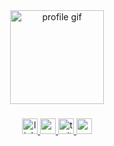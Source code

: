 <div align="center">
  <!-- Clickable GIF linking to your website -->
  <a href="https://pheaktra9999.github.io/test2025/Hello.html" target="_blank">
    <img height="150" src="https://media.giphy.com/media/M9gbBd9nbDrOTu1Mqx/giphy.gif" alt="profile gif"/>
  </a>
</div>

###

<div align="center">
  <!-- LinkedIn -->
  <a href="https://www.linkedin.com/in/sopheaktra-kim-40740b378/" target="_blank">
    <img src="https://img.shields.io/static/v1?message=LinkedIn&logo=linkedin&label=&color=0077B5&logoColor=white&labelColor=&style=for-the-badge" height="25" alt="linkedin logo" />
  </a>

  <!-- YouTube -->
  <a href="https://www.youtube.com/@MrSopheaktraKim" target="_blank">
    <img src="https://img.shields.io/static/v1?message=Youtube&logo=youtube&label=&color=FF0000&logoColor=white&labelColor=&style=for-the-badge" height="25" alt="youtube logo" />
  </a>

  <!-- Twitter -->
  <a href="https://twitter.com/yourusername" target="_blank">
    <img src="https://img.shields.io/static/v1?message=Twitter&logo=twitter&label=&color=1DA1F2&logoColor=white&labelColor=&style=for-the-badge" height="25" alt="twitter logo" />
  </a>

  <!-- Email -->
  <a href="mailto:sopheaktrakim.cambo99@gmail.com">
    <img src="https://img.shields.io/static/v1?message=Email&logo=gmail&label=&color=D14836&logoColor=white&labelColor=&style=for-the-badge" height="25" alt="email logo" />
  </a>
</div>
